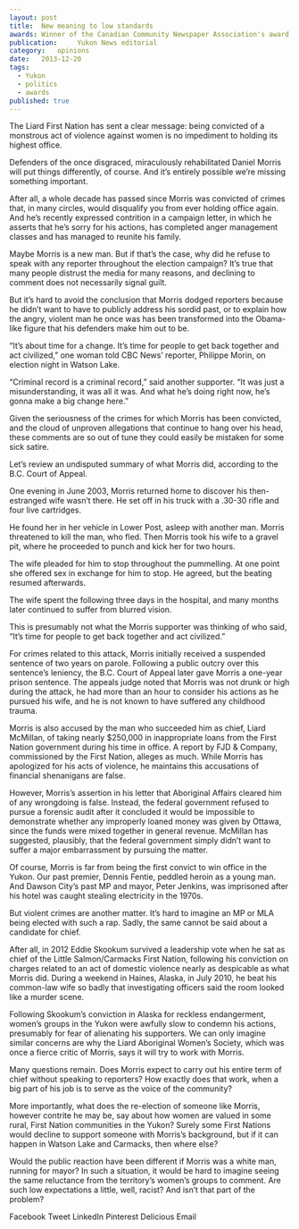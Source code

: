 ```yaml
---
layout:	post
title:	New meaning to low standards
awards: Winner of the Canadian Community Newspaper Association's award for best editorial, and the BC-Yukon Community Newspaper Association's award for best local editorial
publication:     Yukon News editorial
category:	opinions
date:	2013-12-20
tags: 
  - Yukon
  - politics
  - awards
published: true
---
```


The Liard First Nation has sent a clear message: being convicted of a monstrous act of violence against women is no impediment to holding its highest office.<!-- BREAK -->

Defenders of the once disgraced, miraculously rehabilitated Daniel Morris will put things differently, of course. And it’s entirely possible we’re missing something important.

After all, a whole decade has passed since Morris was convicted of crimes that, in many circles, would disqualify you from ever holding office again. And he’s recently expressed contrition in a campaign letter, in which he asserts that he’s sorry for his actions, has completed anger management classes and has managed to reunite his family.

Maybe Morris is a new man. But if that’s the case, why did he refuse to speak with any reporter throughout the election campaign? It’s true that many people distrust the media for many reasons, and declining to comment does not necessarily signal guilt.

But it’s hard to avoid the conclusion that Morris dodged reporters because he didn’t want to have to publicly address his sordid past, or to explain how the angry, violent man he once was has been transformed into the Obama-like figure that his defenders make him out to be.

“It’s about time for a change. It’s time for people to get back together and act civilized,” one woman told CBC News’ reporter, Philippe Morin, on election night in Watson Lake.

“Criminal record is a criminal record,” said another supporter. “It was just a misunderstanding, it was all it was. And what he’s doing right now, he’s gonna make a big change here.”

Given the seriousness of the crimes for which Morris has been convicted, and the cloud of unproven allegations that continue to hang over his head, these comments are so out of tune they could easily be mistaken for some sick satire.

Let’s review an undisputed summary of what Morris did, according to the B.C. Court of Appeal.

One evening in June 2003, Morris returned home to discover his then-estranged wife wasn’t there. He set off in his truck with a .30-30 rifle and four live cartridges.

He found her in her vehicle in Lower Post, asleep with another man. Morris threatened to kill the man, who fled. Then Morris took his wife to a gravel pit, where he proceeded to punch and kick her for two hours.

The wife pleaded for him to stop throughout the pummelling. At one point she offered sex in exchange for him to stop. He agreed, but the beating resumed afterwards.

The wife spent the following three days in the hospital, and many months later continued to suffer from blurred vision.

This is presumably not what the Morris supporter was thinking of who said, “It’s time for people to get back together and act civilized.”

For crimes related to this attack, Morris initially received a suspended sentence of two years on parole. Following a public outcry over this sentence’s leniency, the B.C. Court of Appeal later gave Morris a one-year prison sentence. The appeals judge noted that Morris was not drunk or high during the attack, he had more than an hour to consider his actions as he pursued his wife, and he is not known to have suffered any childhood trauma.

Morris is also accused by the man who succeeded him as chief, Liard McMillan, of taking nearly $250,000 in inappropriate loans from the First Nation government during his time in office. A report by FJD & Company, commissioned by the First Nation, alleges as much. While Morris has apologized for his acts of violence, he maintains this accusations of financial shenanigans are false.

However, Morris’s assertion in his letter that Aboriginal Affairs cleared him of any wrongdoing is false. Instead, the federal government refused to pursue a forensic audit after it concluded it would be impossible to demonstrate whether any improperly loaned money was given by Ottawa, since the funds were mixed together in general revenue. McMillan has suggested, plausibly, that the federal government simply didn’t want to suffer a major embarrassment by pursuing the matter.

Of course, Morris is far from being the first convict to win office in the Yukon. Our past premier, Dennis Fentie, peddled heroin as a young man. And Dawson City’s past MP and mayor, Peter Jenkins, was imprisoned after his hotel was caught stealing electricity in the 1970s.

But violent crimes are another matter. It’s hard to imagine an MP or MLA being elected with such a rap. Sadly, the same cannot be said about a candidate for chief.

After all, in 2012 Eddie Skookum survived a leadership vote when he sat as chief of the Little Salmon/Carmacks First Nation, following his conviction on charges related to an act of domestic violence nearly as despicable as what Morris did. During a weekend in Haines, Alaska, in July 2010, he beat his common-law wife so badly that investigating officers said the room looked like a murder scene.

Following Skookum’s conviction in Alaska for reckless endangerment, women’s groups in the Yukon were awfully slow to condemn his actions, presumably for fear of alienating his supporters. We can only imagine similar concerns are why the Liard Aboriginal Women’s Society, which was once a fierce critic of Morris, says it will try to work with Morris.

Many questions remain. Does Morris expect to carry out his entire term of chief without speaking to reporters? How exactly does that work, when a big part of his job is to serve as the voice of the community?

More importantly, what does the re-election of someone like Morris, however contrite he may be, say about how women are valued in some rural, First Nation communities in the Yukon? Surely some First Nations would decline to support someone with Morris’s background, but if it can happen in Watson Lake and Carmacks, then where else?

Would the public reaction have been different if Morris was a white man, running for mayor? In such a situation, it would be hard to imagine seeing the same reluctance from the territory’s women’s groups to comment. Are such low expectations a little, well, racist? And isn’t that part of the problem?

Facebook Tweet LinkedIn Pinterest Delicious Email
